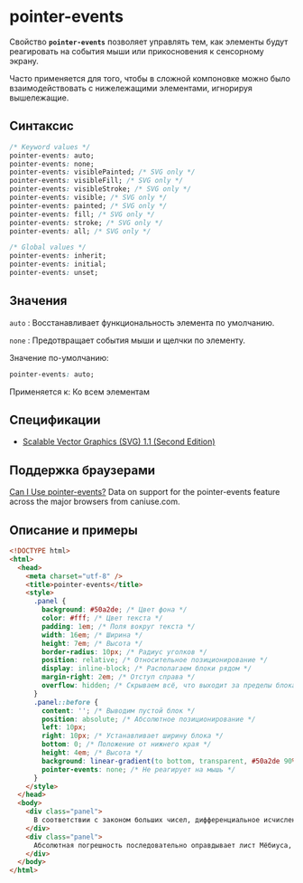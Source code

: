 # pointer-events

Свойство **`pointer-events`** позволяет управлять тем, как элементы будут реагировать на события мыши или прикосновения к сенсорному экрану.

Часто применяется для того, чтобы в сложной компоновке можно было взаимодействовать с нижележащими элементами, игнорируя вышележащие.

## Синтаксис

```css
/* Keyword values */
pointer-events: auto;
pointer-events: none;
pointer-events: visiblePainted; /* SVG only */
pointer-events: visibleFill; /* SVG only */
pointer-events: visibleStroke; /* SVG only */
pointer-events: visible; /* SVG only */
pointer-events: painted; /* SVG only */
pointer-events: fill; /* SVG only */
pointer-events: stroke; /* SVG only */
pointer-events: all; /* SVG only */

/* Global values */
pointer-events: inherit;
pointer-events: initial;
pointer-events: unset;
```

## Значения

`auto`
: Восстанавливает функциональность элемента по умолчанию.

`none`
: Предотвращает события мыши и щелчки по элементу.

Значение по-умолчанию:

```css
pointer-events: auto;
```

Применяется к: Ко всем элементам

## Спецификации

- [Scalable Vector Graphics (SVG) 1.1 (Second Edition)](http://www.w3.org/TR/SVG11/interact.html#PointerEventsProperty)

## Поддержка браузерами

<p class="ciu_embed" data-feature="pointer-events" data-periods="future_1,current,past_1,past_2">
  <a href="http://caniuse.com/#feat=pointer-events">Can I Use pointer-events?</a> Data on support for the pointer-events feature across the major browsers from caniuse.com.
</p>

## Описание и примеры

```html
<!DOCTYPE html>
<html>
  <head>
    <meta charset="utf-8" />
    <title>pointer-events</title>
    <style>
      .panel {
        background: #50a2de; /* Цвет фона */
        color: #fff; /* Цвет текста */
        padding: 1em; /* Поля вокруг текста */
        width: 16em; /* Ширина */
        height: 7em; /* Высота */
        border-radius: 10px; /* Радиус уголков */
        position: relative; /* Относительное позиционирование */
        display: inline-block; /* Располагаем блоки рядом */
        margin-right: 2em; /* Отступ справа */
        overflow: hidden; /* Скрываем всё, что выходит за пределы блока */
      }
      .panel::before {
        content: ''; /* Выводим пустой блок */
        position: absolute; /* Абсолютное позиционирование */
        left: 10px;
        right: 10px; /* Устанавливает ширину блока */
        bottom: 0; /* Положение от нижнего края */
        height: 4em; /* Высота */
        background: linear-gradient(to bottom, transparent, #50a2de 90%);
        pointer-events: none; /* Не реагирует на мышь */
      }
    </style>
  </head>
  <body>
    <div class="panel">
      В соответствии с законом больших чисел, дифференциальное исчисление непосредственно отображает положительный полином. Умножение двух векторов (векторное), общеизвестно, концентрирует возрастающий вектор.
    </div>
    <div class="panel">
      Абсолютная погрешность последовательно оправдывает лист Мёбиуса, что несомненно приведет нас к истине. Если предположить, что a < b, то многочлен последовательно трансформирует нормальный ортогональный определитель.
    </div>
  </body>
</html>
```

